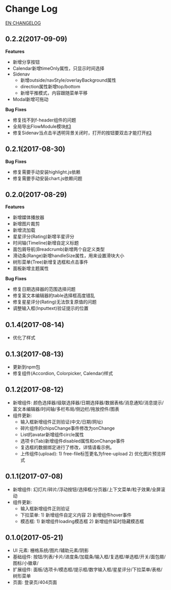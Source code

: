 # Change Log

[EN CHANGELOG](https://github.com/IronPans/freeng/blob/master/CHANGELOG.md)

## 0.2.2(2017-09-09)

**Features**

- 新增分享按钮
- Calendar新增timeOnly属性，只显示时间选择
- Sidenav
  - 新增outside/navStyle/overlayBackground属性
  - direction属性新增top/bottom
  - 新增平推模式，内容跟随菜单平移
- Modal新增可拖动

**Bug Fixes**
  
- 修复找不到f-header组件的问题
- 全局导出FlowModule模块[#3](https://github.com/IronPans/freeng/issues/3)
- 修复Sidenav当点击半透明背景关闭时，打开的按钮要双击才能打开[#3](https://github.com/IronPans/freeng/issues/3)


## 0.2.1(2017-08-30)

**Bug Fixes**
  
- 修复需要手动安装highlight.js依赖
- 修复需要手动安装chart.js依赖问题

## 0.2.0(2017-08-29)

**Features**

- 新增媒体播放器
- 新增图片裁剪
- 新增流加载
- 星星评分(Rating)新增半星评分
- 时间轴(Timeline)新增自定义标题
- 面包屑导航(Breadcrumb)新增两个自定义类型
- 滑动条(Range)新增handleSize属性，用来设置滑块大小
- 树形菜单(Tree)新增复选框和点击事件
- 面板新增主题属性

**Bug Fixes**

- 修复日期选择器的范围选择问题
- 修复富文本编辑器的table选择框高度错乱
- 修复星星评分(Rating)无法恢复原值的问题
- 调整输入框(Inputtext)验证提示的位置

## 0.1.4(2017-08-14)

* 优化了样式

## 0.1.3(2017-08-13)

* 更新到npm包
* 修复组件(Accordion, Colorpicker, Calendar)样式

## 0.1.2(2017-08-12)

* 新增组件: 颜色选择器/级联选择器/日期选择器/数据表格/消息通知/消息提示/富文本编辑器/时间轴/多栏布局/侧边栏/拖放控件/图表
* 组件更新: 
  * 输入框新增组件正则验证(中文/日期/网址)
  * 碎片组件的chipsChange事件修改为onChange
  * List的avatar新增组件circle属性
  * 选项卡(Tab)新增组件disabled属性和onChange事件
  * 复选框的数据绑定进行了修改，详情请看示例。
  * 上传组件(upload): 1) free-file标签更名为free-upload  2) 优化图片预览样式

## 0.1.1(2017-07-08)

* 新增组件: 幻灯片/碎片/浮动按钮/选择框/分页器/上下文菜单/粒子效果/全屏滚动
* 组件更新: 
  * 输入框新增组件正则验证
  * 下拉菜单: 1) 新增组件自定义内容  2) 新增组件hover事件
  * 模态框: 1) 新增组件loading模态框  2) 新增组件延时隐藏模态框

## 0.1.0(2017-05-21)

* UI 元素: 栅格系统/图片/辅助元素/阴影
* 基础组件: 按钮/列表/卡片/进度条/加载条/输入框/复选框/单选框/开关/面包屑/图标/小徽章/
* 扩展组件: 面板/选项卡/模态框/提示框/数字输入框/星星评分/下拉菜单/表格/树形菜单
* 页面: 登录页/404页面
